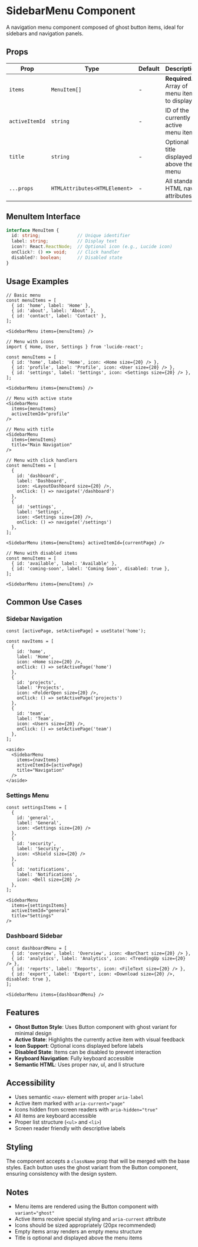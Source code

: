 # SidebarMenu Component

A navigation menu component composed of ghost button items, ideal for sidebars and navigation panels.

## Props

| Prop | Type | Default | Description |
|------|------|---------|-------------|
| `items` | `MenuItem[]` | - | **Required.** Array of menu items to display |
| `activeItemId` | `string` | - | ID of the currently active menu item |
| `title` | `string` | - | Optional title displayed above the menu |
| `...props` | `HTMLAttributes<HTMLElement>` | - | All standard HTML nav attributes |

## MenuItem Interface

```typescript
interface MenuItem {
  id: string;              // Unique identifier
  label: string;           // Display text
  icon?: React.ReactNode;  // Optional icon (e.g., Lucide icon)
  onClick?: () => void;    // Click handler
  disabled?: boolean;      // Disabled state
}
```

## Usage Examples

```tsx
// Basic menu
const menuItems = [
  { id: 'home', label: 'Home' },
  { id: 'about', label: 'About' },
  { id: 'contact', label: 'Contact' },
];

<SidebarMenu items={menuItems} />

// Menu with icons
import { Home, User, Settings } from 'lucide-react';

const menuItems = [
  { id: 'home', label: 'Home', icon: <Home size={20} /> },
  { id: 'profile', label: 'Profile', icon: <User size={20} /> },
  { id: 'settings', label: 'Settings', icon: <Settings size={20} /> },
];

<SidebarMenu items={menuItems} />

// Menu with active state
<SidebarMenu 
  items={menuItems} 
  activeItemId="profile" 
/>

// Menu with title
<SidebarMenu 
  items={menuItems}
  title="Main Navigation"
/>

// Menu with click handlers
const menuItems = [
  { 
    id: 'dashboard', 
    label: 'Dashboard',
    icon: <LayoutDashboard size={20} />,
    onClick: () => navigate('/dashboard')
  },
  { 
    id: 'settings', 
    label: 'Settings',
    icon: <Settings size={20} />,
    onClick: () => navigate('/settings')
  },
];

<SidebarMenu items={menuItems} activeItemId={currentPage} />

// Menu with disabled items
const menuItems = [
  { id: 'available', label: 'Available' },
  { id: 'coming-soon', label: 'Coming Soon', disabled: true },
];

<SidebarMenu items={menuItems} />
```

## Common Use Cases

### Sidebar Navigation

```tsx
const [activePage, setActivePage] = useState('home');

const navItems = [
  { 
    id: 'home', 
    label: 'Home',
    icon: <Home size={20} />,
    onClick: () => setActivePage('home')
  },
  { 
    id: 'projects', 
    label: 'Projects',
    icon: <FolderOpen size={20} />,
    onClick: () => setActivePage('projects')
  },
  { 
    id: 'team', 
    label: 'Team',
    icon: <Users size={20} />,
    onClick: () => setActivePage('team')
  },
];

<aside>
  <SidebarMenu 
    items={navItems}
    activeItemId={activePage}
    title="Navigation"
  />
</aside>
```

### Settings Menu

```tsx
const settingsItems = [
  { 
    id: 'general', 
    label: 'General',
    icon: <Settings size={20} />
  },
  { 
    id: 'security', 
    label: 'Security',
    icon: <Shield size={20} />
  },
  { 
    id: 'notifications', 
    label: 'Notifications',
    icon: <Bell size={20} />
  },
];

<SidebarMenu 
  items={settingsItems}
  activeItemId="general"
  title="Settings"
/>
```

### Dashboard Sidebar

```tsx
const dashboardMenu = [
  { id: 'overview', label: 'Overview', icon: <BarChart size={20} /> },
  { id: 'analytics', label: 'Analytics', icon: <TrendingUp size={20} /> },
  { id: 'reports', label: 'Reports', icon: <FileText size={20} /> },
  { id: 'export', label: 'Export', icon: <Download size={20} />, disabled: true },
];

<SidebarMenu items={dashboardMenu} />
```

## Features

- **Ghost Button Style**: Uses Button component with ghost variant for minimal design
- **Active State**: Highlights the currently active item with visual feedback
- **Icon Support**: Optional icons displayed before labels
- **Disabled State**: Items can be disabled to prevent interaction
- **Keyboard Navigation**: Fully keyboard accessible
- **Semantic HTML**: Uses proper nav, ul, and li structure

## Accessibility

- Uses semantic `<nav>` element with proper `aria-label`
- Active item marked with `aria-current="page"`
- Icons hidden from screen readers with `aria-hidden="true"`
- All items are keyboard accessible
- Proper list structure (`<ul>` and `<li>`)
- Screen reader friendly with descriptive labels

## Styling

The component accepts a `className` prop that will be merged with the base styles. Each button uses the ghost variant from the Button component, ensuring consistency with the design system.

## Notes

- Menu items are rendered using the Button component with `variant="ghost"`
- Active items receive special styling and `aria-current` attribute
- Icons should be sized appropriately (20px recommended)
- Empty items array renders an empty menu structure
- Title is optional and displayed above the menu items
